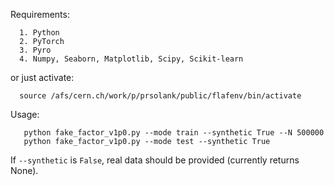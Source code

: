 Requirements:

      1. Python
      2. PyTorch
      3. Pyro
      4. Numpy, Seaborn, Matplotlib, Scipy, Scikit-learn

or just activate:

      source /afs/cern.ch/work/p/prsolank/public/flafenv/bin/activate
      
Usage:

       python fake_factor_v1p0.py --mode train --synthetic True --N 500000
       python fake_factor_v1p0.py --mode test --synthetic True
       
If ```--synthetic``` is ``False``, real data should be provided (currently returns None).

